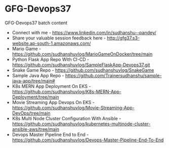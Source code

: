 # GFG-Devops37
GFG-Devops37 batch content

* Connect with me - https://www.linkedin.com/in/sudhanshu--pandey/
* Share your valuable session feedback here - http://gfg37.s3-website.ap-south-1.amazonaws.com/
* Mario Game - https://github.com/sudhanshuvlog/MarioGameOnDocker/tree/main
* Python Flask App Repo With CI-CD - https://github.com/sudhanshuvlog/SampleFlaskApp-Devops37.git
* Snake Game Repo - https://github.com/sudhanshuvlog/SnakeGame
* Sample Java App Repo - https://github.com/Trainersudhanshu/sample-java-app/tree/main#
* K8s MERN App Deployment On EKS - https://github.com/sudhanshuvlog/K8s-MERN-App-Deployment/tree/main
* Movie Streaming App Devops On EKS - https://github.com/sudhanshuvlog/Movie-Streaming-App-DevOps/tree/main
* K8s Multi Node Cluster Configuration With Ansible - https://github.com/sudhanshuvlog/kubernetes-multinode-cluster-ansible-aws/tree/main
* Devops Master Pipeline End to End - https://github.com/sudhanshuvlog/Devops-Master-Pipeline-End-To-End
